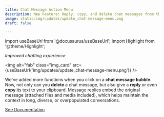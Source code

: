 ```yaml
---
title: Chat Message Action Menu
description: New Feature! Reply, copy, and delete chat messages from the new message bubble menu.
image: static/img/updates/update_chat-message-menu.png
draft: false

---
```


import useBaseUrl from '@docusaurus/useBaseUrl'; 
import Highlight from '@theme/Highlight';


<div className="align-center">
<div class="card">
<div class="card__header">

<span className="hero__subtitle"><em>Improved chatting experience</em></span>

</div>
<div class="card__image">

<img alt="fab" class="img_card" src={useBaseUrl('img/updates/update_chat-message-menu.png')} />
<br/>

</div>
<div class="card__body">

We've added more functions when you click on a **chat message bubble**. Now, not only can you **delete** a chat message, but also give a **reply** or even **copy** its text to your clipboard. Message replies embed the original message (attached files and media included), which helps maintain the context in long, diverse, or overpopulated conversations.

</div>
<div className="card__footer text-center align-padding-center">

<a className="button button--info button--block" href="/docs/documentation/client/channels#chat-message-options">See Documentation</a>
<br/>

</div>
</div>
</div>
